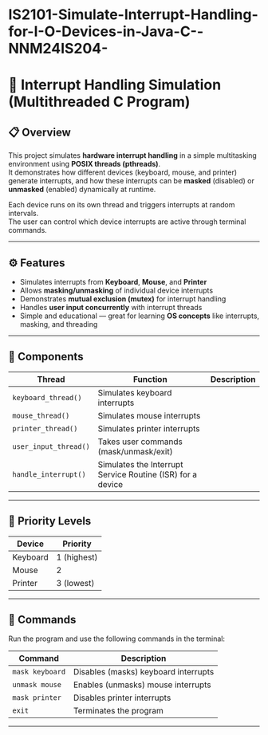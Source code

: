 # IS2101-Simulate-Interrupt-Handling-for-I-O-Devices-in-Java-C--NNM24IS204-
# 🧠 Interrupt Handling Simulation (Multithreaded C Program)

## 📋 Overview
This project simulates **hardware interrupt handling** in a simple multitasking environment using **POSIX threads (pthreads)**.  
It demonstrates how different devices (keyboard, mouse, and printer) generate interrupts, and how these interrupts can be **masked** (disabled) or **unmasked** (enabled) dynamically at runtime.

Each device runs on its own thread and triggers interrupts at random intervals.  
The user can control which device interrupts are active through terminal commands.

---

## ⚙️ Features
- Simulates interrupts from **Keyboard**, **Mouse**, and **Printer**
- Allows **masking/unmasking** of individual device interrupts
- Demonstrates **mutual exclusion (mutex)** for interrupt handling
- Handles **user input concurrently** with interrupt threads
- Simple and educational — great for learning **OS concepts** like interrupts, masking, and threading

---

## 🧩 Components

| Thread | Function | Description |
|---------|-----------|-------------|
| `keyboard_thread()` | Simulates keyboard interrupts |
| `mouse_thread()` | Simulates mouse interrupts |
| `printer_thread()` | Simulates printer interrupts |
| `user_input_thread()` | Takes user commands (mask/unmask/exit) |
| `handle_interrupt()` | Simulates the Interrupt Service Routine (ISR) for a device |

---

## 🧠 Priority Levels
| Device | Priority |
|---------|-----------|
| Keyboard | 1 (highest) |
| Mouse | 2 |
| Printer | 3 (lowest) |

---

## 🧮 Commands

Run the program and use the following commands in the terminal:

| Command | Description |
|----------|--------------|
| `mask keyboard` | Disables (masks) keyboard interrupts |
| `unmask mouse` | Enables (unmasks) mouse interrupts |
| `mask printer` | Disables printer interrupts |
| `exit` | Terminates the program |

---

